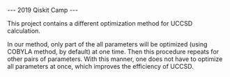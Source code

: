 --- 2019 Qiskit Camp ---

This project contains a different optimization method for UCCSD calculation.

In our method, only part of the all parameters will be optimized (using COBYLA method, by default) at one time. Then this procedure repeats for other pairs of parameters. With this manner, one does not have to optimize all parameters at once, which improves the efficiency of UCCSD.


